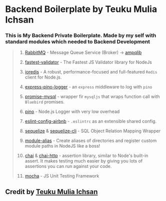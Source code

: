 # Backend Boilerplate by Teuku Mulia Ichsan

### This is My Backend Private Boilerplate. Made by my self with standard modules which needed to Backend Development

> 1. [RabbitMQ](https://www.rabbitmq.com/) - Message Queue Service (Broker) -> [ampqlib](https://www.npmjs.com/package/amqplib)
> 
> 2. [fastest-validator](https://www.npmjs.com/package/fastest-validator) - The Fastest JS Validator library for NodeJs
> 
> 3. [ioredis](https://www.npmjs.com/package/ioredis) - A robust, performance-focused and full-featured `Redis` client for Node.js.
> 
> 4. [express-pino-logger](https://github.com/pinojs/express-pino-logger) - an `express` middleware to log with `pino`
> 
> 5. [promise-mysql](https://www.npmjs.com/package/promise-mysql) - wrapper fir `mysqljs` that wraps function call with `Bluebird` promises.
> 
> 6. [pino](https://www.npmjs.com/package/pino) - Node.js Logger with very low overhead
> 
> 7. [eslint-config-airbnb](https://www.npmjs.com/package/eslint-config-airbnb) -  `.eslintrc` as an extensible shared config.
> 
> 8. [sequelize](https://sequelize.org) & [sequelize-cli](https://www.npmjs.com/package/sequelize-cli)  - SQL Object Relation Mapping Wrapper
> 
> 9. [module-alias](https://www.npmjs.com/package/sequelize-cli) - Create aliases of directories and register custom module paths in NodeJS like a boss!
> 
> 10. [chai](https://www.npmjs.com/package/chai) & [chai-http](https://www.npmjs.com/package/chai-http) - assertion library, similar to Node's built-in assert. It makes testing much easier by giving you lots of assertions you can run against your code.
> 
> 11. [mocha](https://www.npmjs.com/package/mocha) - JS Unit Testing Framework


## Credit by [Teuku Mulia Ichsan](https://instagram.com/mulya.ichsan)